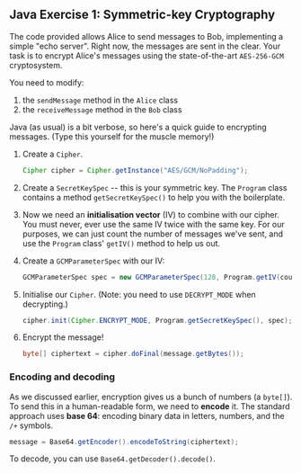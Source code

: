 ## Java Exercise 1: Symmetric-key Cryptography

The code provided allows Alice to send messages to Bob, implementing a simple "echo server". Right now, the messages are sent in the clear. Your task is to encrypt Alice's messages using the state-of-the-art `AES-256-GCM` cryptosystem.

You need to modify:
1. the `sendMessage` method in the `Alice` class
1. the `receiveMessage` method in the `Bob` class

Java (as usual) is a bit verbose, so here's a quick guide to encrypting messages. (Type this yourself for the muscle memory!)
1. Create a `Cipher`.

    ```java
    Cipher cipher = Cipher.getInstance("AES/GCM/NoPadding");
    ```

2. Create a `SecretKeySpec` -- this is your symmetric key. The `Program` class contains a method `getSecretKeySpec()` to help you with the boilerplate.

3. Now we need an **initialisation vector** (IV) to combine with our cipher. You must never, ever use the same IV twice with the same key. For our purposes, we can just count the number of messages we've sent, and use the `Program` class' `getIV()` method to help us out.

4. Create a `GCMParameterSpec` with our IV:

    ```java
    GCMParameterSpec spec = new GCMParameterSpec(128, Program.getIV(counter));
    ```
   
5. Initialise our `Cipher`. (Note: you need to use `DECRYPT_MODE` when decrypting.)
    ```java
    cipher.init(Cipher.ENCRYPT_MODE, Program.getSecretKeySpec(), spec);
    ```

6. Encrypt the message!
    ```java
    byte[] ciphertext = cipher.doFinal(message.getBytes());
    ```
   
### Encoding and decoding
As we discussed earlier, encryption gives us a bunch of numbers (a `byte[]`). To send this in a human-readable form, we need to **encode** it. The standard approach uses **base 64**: encoding binary data in letters, numbers, and the `/+` symbols.

```java
message = Base64.getEncoder().encodeToString(ciphertext);
```

To decode, you can use `Base64.getDecoder().decode()`.